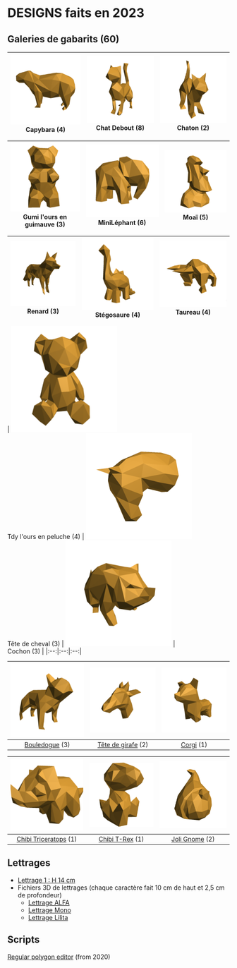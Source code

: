 # DESIGNS faits en 2023

## Galeries de gabarits (60)
| [![](https://github.com/gilboonet/designs/blob/master/2023/assets/images/miniCapybara.png)](https://github.com/gilboonet/designs/blob/master/2023/capybara/README.md) <br>Capybara (4) | [![](https://github.com/gilboonet/designs/blob/master/2023/assets/images/miniChatDebout.png)](https://github.com/gilboonet/designs/blob/master/2023/chat_debout/README.md) <br>Chat Debout (8)| [![](https://github.com/gilboonet/designs/blob/master/2023/assets/images/miniChaton.png)](https://github.com/gilboonet/designs/blob/master/2023/chaton/README.md) <br>Chaton (2)|
|:--:|:--:|:--:|

| [![](https://github.com/gilboonet/designs/blob/master/2023/assets/images/miniGumi.png)](https://github.com/gilboonet/designs/blob/master/2023/gumi/README.md) <br>Gumi l'ours en guimauve (3) | [![](https://github.com/gilboonet/designs/blob/master/2023/assets/images/miniMile.png)](https://github.com/gilboonet/designs/blob/master/2023/mini_lephant/README.md) <br>MiniLéphant (6) | [![](https://github.com/gilboonet/designs/blob/master/2023/assets/images/miniMoai.png)](https://github.com/gilboonet/designs/blob/master/2023/moai/README.md) <br>Moaï (5) |
|:--:|:--:|:--:|

| [![](https://github.com/gilboonet/designs/blob/master/2023/assets/images/miniRenard.png)](https://github.com/gilboonet/designs/blob/master/2023/renard/README.md) <br>Renard (3) | [![](https://github.com/gilboonet/designs/blob/master/2023/assets/images/miniCuteDino.png)](https://github.com/gilboonet/designs/blob/master/2023/stegosaure/README.md) <br>Stégosaure (4) | [![](https://github.com/gilboonet/designs/blob/master/2023/assets/images/miniTaureau.png)](https://github.com/gilboonet/designs/blob/master/2023/taureau/README.md) <br>Taureau (4) |
|:--:|:--:|:--:|

| [![](https://github.com/gilboonet/designs/blob/master/2023/assets/images/miniTdy.png)](https://github.com/gilboonet/designs/blob/master/2023/tdy/README.md) <br>Tdy l'ours en peluche (4) | [![](https://github.com/gilboonet/designs/blob/master/2023/assets/images/miniTeteCheval.png)](https://github.com/gilboonet/designs/blob/master/2023/teteCheval/README.md) <br>Tête de cheval (3) | [![](https://github.com/gilboonet/designs/blob/master/2023/assets/images/miniCochon.png)](https://github.com/gilboonet/designs/blob/master/2023/Cochon/README.md) | <br>Cochon (3) |
|:--:|:--:|:--:|

| [![](https://github.com/gilboonet/designs/blob/master/2023/assets/images/miniBouledogue.png)](#) | [![](https://github.com/gilboonet/designs/blob/master/2023/assets/images/miniTeteGirafe.png)](#) | [![](https://github.com/gilboonet/designs/blob/master/2023/assets/images/miniCorgi.png)](#) |
|:--:|:--:|:--:|
|[Bouledogue](https://github.com/gilboonet/designs/blob/master/2023/bouledogue/README.md) (3)| [Tête de girafe](https://github.com/gilboonet/designs/blob/master/2023/TeteGirafe/README.md) (2)|[Corgi](https://github.com/gilboonet/designs/blob/master/2023/Corgi/README.md) (1)|

| [![](https://github.com/gilboonet/designs/blob/master/2023/assets/images/miniChibiTri.png)](#) | [![](https://github.com/gilboonet/designs/blob/master/2023/assets/images/miniChibiTRex.png)](#) | [![](https://github.com/gilboonet/designs/blob/master/2023/assets/images/miniJoliGnome.png)](#) |
|:--:|:--:|:--:|
|[Chibi Triceratops](https://github.com/gilboonet/designs/blob/master/2023/ChibiTri/README.md) (1) | [Chibi T-Rex](https://github.com/gilboonet/designs/blob/master/2023/ChibiTRex/README.md) (1) | [Joli Gnome](https://github.com/gilboonet/designs/blob/master/2023/JoliGnome/README.md) (2) |

## Lettrages
- [Lettrage 1 : H 14 cm](https://raw.githubusercontent.com/gilboonet/designs/master/2023/lettres_et_chiffres.pdf)
- Fichiers 3D de lettrages (chaque caractère fait 10 cm de haut et 2,5 cm de profondeur)
  - [Lettrage ALFA](https://github.com/gilboonet/designs/tree/master/2023/LETTRAGES/ALFA)
  - [Lettrage Mono](https://github.com/gilboonet/designs/tree/master/2023/LETTRAGES/Mono)
  - [Lettrage Lilita](https://github.com/gilboonet/designs/tree/master/2023/LETTRAGES/Lilita)

## Scripts
[Regular polygon editor](https://openjscad.xyz#https://raw.githubusercontent.com/gilboonet/designs/master/2023/RegularPolygons.js) (from 2020)
